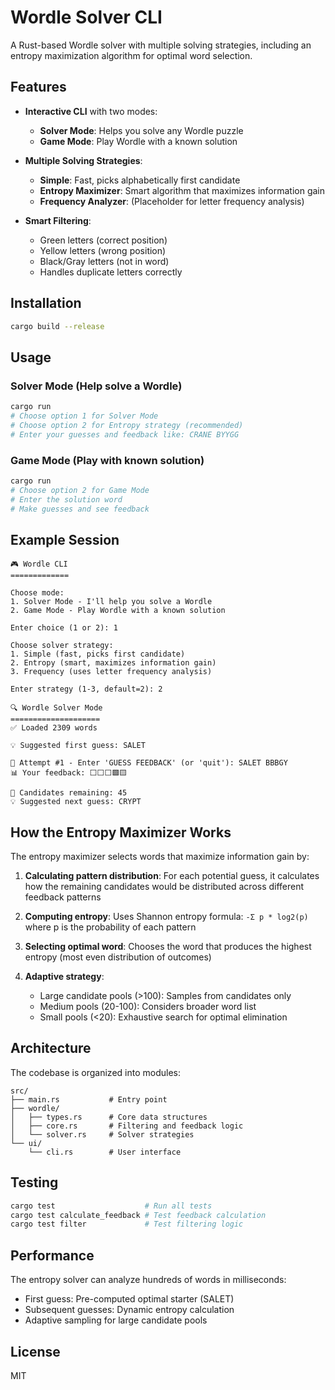 # Wordle Solver CLI

A Rust-based Wordle solver with multiple solving strategies, including an entropy maximization algorithm for optimal word selection.

## Features

- **Interactive CLI** with two modes:
  - **Solver Mode**: Helps you solve any Wordle puzzle
  - **Game Mode**: Play Wordle with a known solution

- **Multiple Solving Strategies**:
  - **Simple**: Fast, picks alphabetically first candidate
  - **Entropy Maximizer**: Smart algorithm that maximizes information gain
  - **Frequency Analyzer**: (Placeholder for letter frequency analysis)

- **Smart Filtering**:
  - Green letters (correct position)
  - Yellow letters (wrong position) 
  - Black/Gray letters (not in word)
  - Handles duplicate letters correctly

## Installation

```bash
cargo build --release
```

## Usage

### Solver Mode (Help solve a Wordle)

```bash
cargo run
# Choose option 1 for Solver Mode
# Choose option 2 for Entropy strategy (recommended)
# Enter your guesses and feedback like: CRANE BYYGG
```

### Game Mode (Play with known solution)

```bash
cargo run
# Choose option 2 for Game Mode
# Enter the solution word
# Make guesses and see feedback
```

## Example Session

```
🎮 Wordle CLI
=============

Choose mode:
1. Solver Mode - I'll help you solve a Wordle
2. Game Mode - Play Wordle with a known solution

Enter choice (1 or 2): 1

Choose solver strategy:
1. Simple (fast, picks first candidate)
2. Entropy (smart, maximizes information gain)
3. Frequency (uses letter frequency analysis)

Enter strategy (1-3, default=2): 2

🔍 Wordle Solver Mode
====================
✅ Loaded 2309 words

💡 Suggested first guess: SALET

🎲 Attempt #1 - Enter 'GUESS FEEDBACK' (or 'quit'): SALET BBBGY
📊 Your feedback: ⬜⬜⬜🟩🟨

📝 Candidates remaining: 45
💡 Suggested next guess: CRYPT
```

## How the Entropy Maximizer Works

The entropy maximizer selects words that maximize information gain by:

1. **Calculating pattern distribution**: For each potential guess, it calculates how the remaining candidates would be distributed across different feedback patterns

2. **Computing entropy**: Uses Shannon entropy formula: `-Σ p * log2(p)` where p is the probability of each pattern

3. **Selecting optimal word**: Chooses the word that produces the highest entropy (most even distribution of outcomes)

4. **Adaptive strategy**:
   - Large candidate pools (>100): Samples from candidates only
   - Medium pools (20-100): Considers broader word list
   - Small pools (<20): Exhaustive search for optimal elimination

## Architecture

The codebase is organized into modules:

```
src/
├── main.rs           # Entry point
├── wordle/
│   ├── types.rs      # Core data structures
│   ├── core.rs       # Filtering and feedback logic
│   └── solver.rs     # Solver strategies
└── ui/
    └── cli.rs        # User interface
```

## Testing

```bash
cargo test                    # Run all tests
cargo test calculate_feedback # Test feedback calculation
cargo test filter             # Test filtering logic
```

## Performance

The entropy solver can analyze hundreds of words in milliseconds:
- First guess: Pre-computed optimal starter (SALET)
- Subsequent guesses: Dynamic entropy calculation
- Adaptive sampling for large candidate pools

## License

MIT